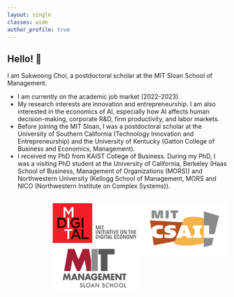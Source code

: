 ```yaml
---
layout: single
classes: wide
author_profile: true
---
```


## Hello! &#128075;
I am Sukwoong Choi, a postdoctoral scholar at the MIT Sloan School of Management.
+ I am currently on the academic job market (2022-2023).
+ My research interests are innovation and entrepreneurship. I am also interested in the economics of AI, especially how AI affects human decision-making, corporate R&D, firm productivity, and labor markets.
+ Before joining the MIT Sloan, I was a postdoctoral scholar at the University of Southern California (Technology Innovation and Entrepreneurship) and the University of Kentucky (Gatton College of Business and Economics, Management).
+ I received my PhD from KAIST College of Business. During my PhD, I was a visiting PhD student at the University of California, Berkeley (Haas School of Business, Management of Organizations (MORS)) and Northwestern University (Kellogg School of Management, MORS and NICO (Northwestern Institute on Complex Systems)).

<br />
<img src="/assets/images/MIT_CSAIL.png" width="200" height="120" style="float:right">
<img src="/assets/images/MIT-IDE_Logo2.png" width="200"  style="float:right">
<img src="/assets/images/MIT_Logo.png" width="200" height="110" style="float:right">
